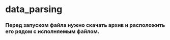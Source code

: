 # data_parsing

### Перед запуском файла нужно скачать архив и расположить его рядом с исполняемым файлом. 